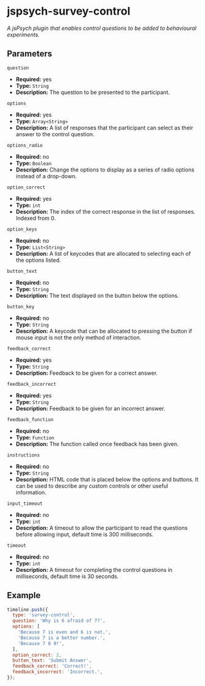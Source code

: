 # jspsych-survey-control
_A jsPsych plugin that enables control questions to be added to behavioural experiments._

## Parameters
`question`
- **Required:** yes
- **Type:** `String`
- **Description:** The question to be presented to the participant.

`options`
- **Required:** yes
- **Type:** `Array<String>`
- **Description:** A list of responses that the participant can select as their answer to the control question.

`options_radio`
- **Required:** no
- **Type:** `Boolean`
- **Description:** Change the options to display as a series of radio options instead of a drop-down.

`option_correct`
- **Required:** yes
- **Type:** `int`
- **Description:** The index of the correct response in the list of responses. Indexed from 0.

`option_keys`
- **Required:** no
- **Type:** `List<String>`
- **Description:** A list of keycodes that are allocated to selecting each of the options listed.

`button_text`
- **Required:** no
- **Type:** `String`
- **Description:** The text displayed on the button below the options.

`button_key`
- **Required:** no
- **Type:** `String`
- **Description:** A keycode that can be allocated to pressing the button if mouse input is not the only method of interaction.

`feedback_correct`
- **Required:** yes
- **Type:** `String`
- **Description:** Feedback to be given for a correct answer.

`feedback_incorrect`
- **Required:** yes
- **Type:** `String`
- **Description:** Feedback to be given for an incorrect answer.

`feedback_function`
- **Required:** no
- **Type:** `Function`
- **Description:** The function called once feedback has been given.

`instructions`
- **Required:** no
- **Type:** `String`
- **Description:** HTML code that is placed below the options and buttons. It can be used to describe any custom controls or other useful information.

`input_timeout`
- **Required:** no
- **Type:** `int`
- **Description:** A timeout to allow the participant to read the questions before allowing input, default time is 300 milliseconds.

`timeout`
- **Required:** no
- **Type:** `int`
- **Description:** A timeout for completing the control questions in milliseconds, default time is 30 seconds.

## Example
```javascript
timeline.push({
  type: 'survey-control',
  question: 'Why is 6 afraid of 7?',
  options: [
    'Because 7 is even and 6 is not.',
    'Because 7 is a better number.',
    'Because 7 8 9!',
  ],
  option_correct: 2,
  button_text: 'Submit Answer',
  feedback_correct: 'Correct!',
  feedback_incorrect: 'Incorrect.',
});
```